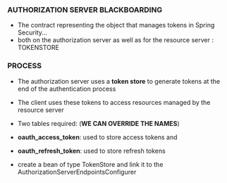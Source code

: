 ### AUTHORIZATION SERVER BLACKBOARDING

- The contract representing the object that manages tokens in Spring Security...
- both on the authorization server as well as for the resource server : TOKENSTORE

### PROCESS
- The authorization server uses a **token store** to generate tokens at the end of the authentication process
- The client uses these tokens to access resources managed by the resource server
- Two tables required: (**WE CAN OVERRIDE THE NAMES**)
- **oauth_access_token**: used to store access tokens and 
- **oauth_refresh_token**: used to store refresh tokens

- create a bean of type TokenStore and link it to the AuthorizationServerEndpointsConfigurer